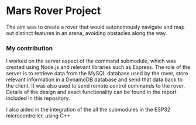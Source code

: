 # Mars Rover Project
The aim was to create a rover that would autonomously navigate and map out distinct features in an arena, avoiding obstacles along the way.

### My contribution
I worked on the server aspect of the command submodule, which was created using Node.js and relevant libraries such as Express. The role of the server is to retrieve data from the MySQL database used by the rover, store relevant information in a DynamoDB database and send that data back to the client. It was also used to send remote control commands to the rover. Details of the design and exact functionality can be found in the report included in this repository.

I also aided in the integration of the all the submodules in the ESP32 microcontroller, using C++.

